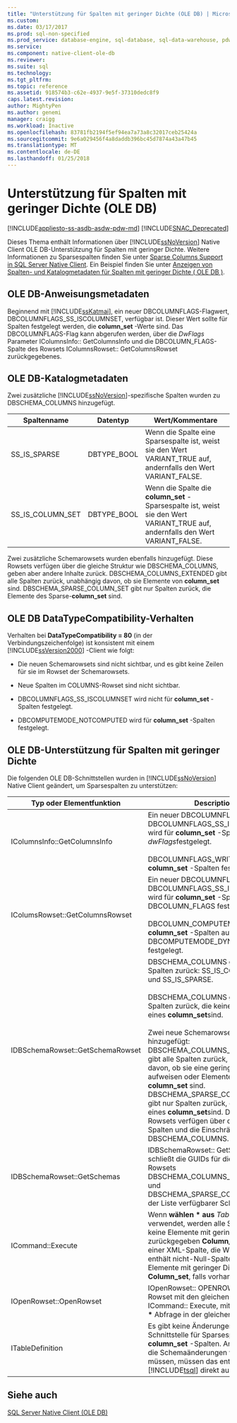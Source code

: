 ```yaml
---
title: "Unterstützung für Spalten mit geringer Dichte (OLE DB) | Microsoft Docs"
ms.custom: 
ms.date: 03/17/2017
ms.prod: sql-non-specified
ms.prod_service: database-engine, sql-database, sql-data-warehouse, pdw
ms.service: 
ms.component: native-client-ole-db
ms.reviewer: 
ms.suite: sql
ms.technology: 
ms.tgt_pltfrm: 
ms.topic: reference
ms.assetid: 918574b3-c62e-4937-9e5f-37310dedc8f9
caps.latest.revision: 
author: MightyPen
ms.author: genemi
manager: craigg
ms.workload: Inactive
ms.openlocfilehash: 83781fb2194f5ef94ea7a73a8c32017ceb25424a
ms.sourcegitcommit: 9e6a029456f4a8daddb396bc45d7874a43a47b45
ms.translationtype: MT
ms.contentlocale: de-DE
ms.lasthandoff: 01/25/2018
---
```

# <a name="sparse-columns-support-ole-db"></a>Unterstützung für Spalten mit geringer Dichte (OLE DB)
[!INCLUDE[appliesto-ss-asdb-asdw-pdw-md](../../../includes/appliesto-ss-asdb-asdw-pdw-md.md)]
[!INCLUDE[SNAC_Deprecated](../../../includes/snac-deprecated.md)]

  Dieses Thema enthält Informationen über [!INCLUDE[ssNoVersion](../../../includes/ssnoversion-md.md)] Native Client OLE DB-Unterstützung für Spalten mit geringer Dichte. Weitere Informationen zu Sparsespalten finden Sie unter [Sparse Columns Support in SQL Server Native Client](../../../relational-databases/native-client/features/sparse-columns-support-in-sql-server-native-client.md). Ein Beispiel finden Sie unter [Anzeigen von Spalten- und Katalogmetadaten für Spalten mit geringer Dichte &#40; OLE DB &#41;](../../../relational-databases/native-client-ole-db-how-to/display-column-and-catalog-metadata-for-sparse-columns-ole-db.md).  
  
## <a name="ole-db-statement-metadata"></a>OLE DB-Anweisungsmetadaten  
 Beginnend mit [!INCLUDE[ssKatmai](../../../includes/sskatmai-md.md)], ein neuer DBCOLUMNFLAGS-Flagwert, DBCOLUMNFLAGS_SS_ISCOLUMNSET, verfügbar ist. Dieser Wert sollte für Spalten festgelegt werden, die **column_set** -Werte sind. Das DBCOLUMNFLAGS-Flag kann abgerufen werden, über die *DwFlags* Parameter IColumnsInfo:: GetColumnsInfo und die DBCOLUMN_FLAGS-Spalte des Rowsets IColumnsRowset:: GetColumnsRowset zurückgegebenes.  
  
## <a name="ole-db-catalog-metadata"></a>OLE DB-Katalogmetadaten  
 Zwei zusätzliche [!INCLUDE[ssNoVersion](../../../includes/ssnoversion-md.md)]-spezifische Spalten wurden zu DBSCHEMA_COLUMNS hinzugefügt.  
  
|Spaltenname|Datentyp|Wert/Kommentare|  
|-----------------|---------------|---------------------|  
|SS_IS_SPARSE|DBTYPE_BOOL|Wenn die Spalte eine Sparsespalte ist, weist sie den Wert VARIANT_TRUE auf, andernfalls den Wert VARIANT_FALSE.|  
|SS_IS_COLUMN_SET|DBTYPE_BOOL|Wenn die Spalte die **column_set** -Sparsespalte ist, weist sie den Wert VARIANT_TRUE auf, andernfalls den Wert VARIANT_FALSE.|  
  
 Zwei zusätzliche Schemarowsets wurden ebenfalls hinzugefügt. Diese Rowsets verfügen über die gleiche Struktur wie DBSCHEMA_COLUMNS, geben aber andere Inhalte zurück. DBSCHEMA_COLUMNS_EXTENDED gibt alle Spalten zurück, unabhängig davon, ob sie Elemente von **column_set** sind. DBSCHEMA_SPARSE_COLUMN_SET gibt nur Spalten zurück, die Elemente des Sparse-**column_set** sind.  
  
## <a name="ole-db-datatypecompatibility-behavior"></a>OLE DB DataTypeCompatibility-Verhalten  
 Verhalten bei **DataTypeCompatibility = 80** (in der Verbindungszeichenfolge) ist konsistent mit einem [!INCLUDE[ssVersion2000](../../../includes/ssversion2000-md.md)] -Client wie folgt:  
  
-   Die neuen Schemarowsets sind nicht sichtbar, und es gibt keine Zeilen für sie im Rowset der Schemarowsets.  
  
-   Neue Spalten im COLUMNS-Rowset sind nicht sichtbar.  
  
-   DBCOLUMNFLAGS_SS_ISCOLUMNSET wird nicht für **column_set** -Spalten festgelegt.  
  
-   DBCOMPUTEMODE_NOTCOMPUTED wird für **column_set** -Spalten festgelegt.  
  
## <a name="ole-db-support-for-sparse-columns"></a>OLE DB-Unterstützung für Spalten mit geringer Dichte  
 Die folgenden OLE DB-Schnittstellen wurden in [!INCLUDE[ssNoVersion](../../../includes/ssnoversion-md.md)] Native Client geändert, um Sparsespalten zu unterstützen:  
  
|Typ oder Elementfunktion|Description|  
|-----------------------------|-----------------|  
|IColumnsInfo::GetColumnsInfo|Ein neuer DBCOLUMNFLAGS-Flagwert, DBCOLUMNFLAGS_SS_ISCOLUMNSET, wird für **column_set** -Spalten in *dwFlags*festgelegt.<br /><br /> DBCOLUMNFLAGS_WRITE wird für **column_set** -Spalten festgelegt.|  
|IColumsRowset::GetColumnsRowset|Ein neuer DBCOLUMNFLAGS-Flagwert, DBCOLUMNFLAGS_SS_ISCOLUMNSET, wird für **column_set** -Spalten in DBCOLUMN_FLAGS festgelegt.<br /><br /> DBCOLUMN_COMPUTEMODE wird für **column_set** -Spalten auf DBCOMPUTEMODE_DYNAMIC festgelegt.|  
|IDBSchemaRowset::GetSchemaRowset|DBSCHEMA_COLUMNS gibt zwei neue Spalten zurück: SS_IS_COLUMN_SET und SS_IS_SPARSE.<br /><br /> DBSCHEMA_COLUMNS gibt nur Spalten zurück, die keine Elemente eines **column_set**sind.<br /><br /> Zwei neue Schemarowsets wurden hinzugefügt: DBSCHEMA_COLUMNS_EXTENDED gibt alle Spalten zurück, unabhängig davon, ob sie eine geringe Dichte aufweisen oder Elemente von **column_set** sind. DBSCHEMA_SPARSE_COLUMN_SET gibt nur Spalten zurück, die Elemente eines **column_set**sind. Diese neuen Rowsets verfügen über die gleichen Spalten und die Einschränkungen wie DBSCHEMA_COLUMNS.|  
|IDBSchemaRowset::GetSchemas|IDBSchemaRowset:: GetSchemas schließt die GUIDs für die neuen Rowsets DBSCHEMA_COLUMNS_EXTENDED und DBSCHEMA_SPARSE_COLUMN_SET in der Liste verfügbarer Schemarowsets.|  
|ICommand::Execute|Wenn **wählen \* aus** *Tabelle* wird verwendet, werden alle Spalten, die keine Elemente mit geringer Dichte zurückgegeben **Column_set**, zuzüglich einer XML-Spalte, die Werte aller enthält nicht-Null-Spalten, die Elemente mit geringer Dichte **Column_set**, falls vorhanden.|  
|IOpenRowset::OpenRowset|IOpenRowset:: OPENROWSET gibt ein Rowset mit den gleichen Spalten als ICommand:: Execute, mit einem **wählen \***  Abfrage in der gleichen Tabelle.|  
|ITableDefinition|Es gibt keine Änderungen an dieser Schnittstelle für Sparsespalten oder für **column_set** -Spalten. Anwendungen, die Schemaänderungen vornehmen müssen, müssen das entsprechende [!INCLUDE[tsql](../../../includes/tsql-md.md)] direkt ausführen.|  
  
## <a name="see-also"></a>Siehe auch  
 [SQL Server Native Client &#40;OLE DB&#41;](../../../relational-databases/native-client/ole-db/sql-server-native-client-ole-db.md)  
  
  
